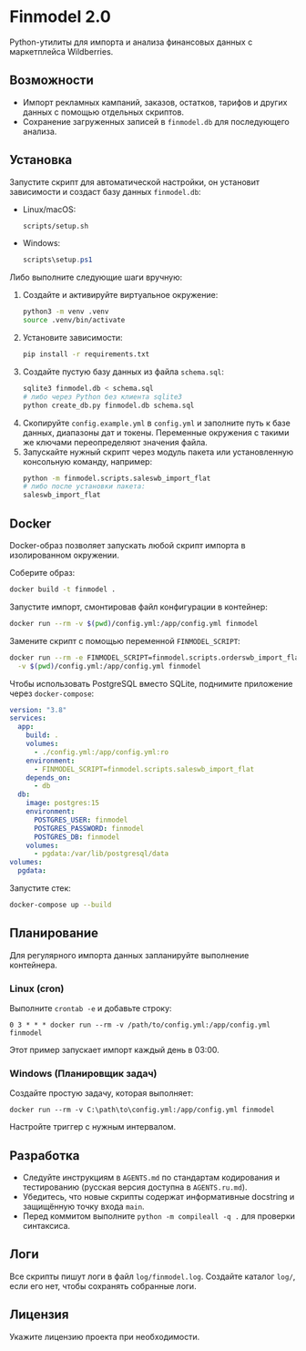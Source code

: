 # Finmodel 2.0

Python-утилиты для импорта и анализа финансовых данных с маркетплейса Wildberries.

## Возможности
- Импорт рекламных кампаний, заказов, остатков, тарифов и других данных с помощью отдельных скриптов.
- Сохранение загруженных записей в `finmodel.db` для последующего анализа.

## Установка
Запустите скрипт для автоматической настройки, он установит зависимости и создаст базу данных `finmodel.db`:

- Linux/macOS:
  ```bash
  scripts/setup.sh
  ```
- Windows:
  ```powershell
  scripts\setup.ps1
  ```

Либо выполните следующие шаги вручную:
1. Создайте и активируйте виртуальное окружение:
   ```bash
   python3 -m venv .venv
   source .venv/bin/activate
   ```
2. Установите зависимости:
   ```bash
   pip install -r requirements.txt
   ```
3. Создайте пустую базу данных из файла `schema.sql`:
   ```bash
   sqlite3 finmodel.db < schema.sql
   # либо через Python без клиента sqlite3
   python create_db.py finmodel.db schema.sql
   ```
4. Скопируйте `config.example.yml` в `config.yml` и заполните путь к базе данных, диапазоны дат и токены. Переменные окружения с такими же ключами переопределяют значения файла.
5. Запускайте нужный скрипт через модуль пакета или установленную консольную команду, например:
   ```bash
   python -m finmodel.scripts.saleswb_import_flat
   # либо после установки пакета:
   saleswb_import_flat
   ```

## Docker
Docker-образ позволяет запускать любой скрипт импорта в изолированном окружении.

Соберите образ:

```bash
docker build -t finmodel .
```

Запустите импорт, смонтировав файл конфигурации в контейнер:

```bash
docker run --rm -v $(pwd)/config.yml:/app/config.yml finmodel
```

Замените скрипт с помощью переменной `FINMODEL_SCRIPT`:

```bash
docker run --rm -e FINMODEL_SCRIPT=finmodel.scripts.orderswb_import_flat \
  -v $(pwd)/config.yml:/app/config.yml finmodel
```

Чтобы использовать PostgreSQL вместо SQLite, поднимите приложение через `docker-compose`:

```yaml
version: "3.8"
services:
  app:
    build: .
    volumes:
      - ./config.yml:/app/config.yml:ro
    environment:
      - FINMODEL_SCRIPT=finmodel.scripts.saleswb_import_flat
    depends_on:
      - db
  db:
    image: postgres:15
    environment:
      POSTGRES_USER: finmodel
      POSTGRES_PASSWORD: finmodel
      POSTGRES_DB: finmodel
    volumes:
      - pgdata:/var/lib/postgresql/data
volumes:
  pgdata:
```

Запустите стек:

```bash
docker-compose up --build
```

## Планирование
Для регулярного импорта данных запланируйте выполнение контейнера.

### Linux (cron)
Выполните `crontab -e` и добавьте строку:

```
0 3 * * * docker run --rm -v /path/to/config.yml:/app/config.yml finmodel
```

Этот пример запускает импорт каждый день в 03:00.

### Windows (Планировщик задач)
Создайте простую задачу, которая выполняет:

```
docker run --rm -v C:\path\to\config.yml:/app/config.yml finmodel
```

Настройте триггер с нужным интервалом.

## Разработка
- Следуйте инструкциям в `AGENTS.md` по стандартам кодирования и тестированию (русская версия доступна в `AGENTS.ru.md`).
- Убедитесь, что новые скрипты содержат информативные docstring и защищённую точку входа `main`.
- Перед коммитом выполните `python -m compileall -q .` для проверки синтаксиса.

## Логи
Все скрипты пишут логи в файл `log/finmodel.log`. Создайте каталог `log/`, если его нет, чтобы сохранять собранные логи.

## Лицензия
Укажите лицензию проекта при необходимости.

